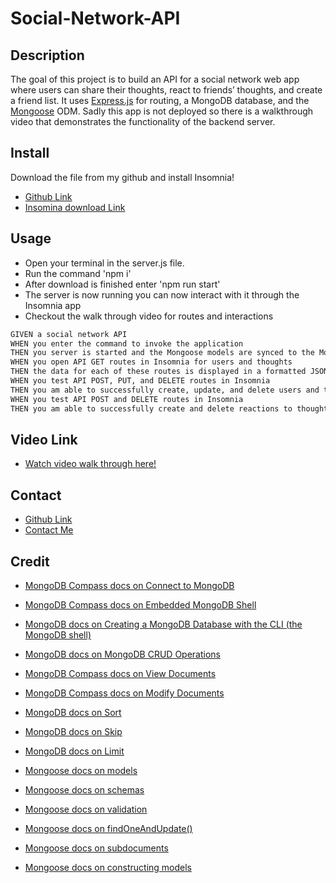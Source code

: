 # Social-Network-API

## Description
The goal of this project is to build an API for a social network web app where users can share their thoughts, react to friends’ thoughts, and create a friend list. It uses  [Express.js](https://www.npmjs.com/package/express) for routing, a MongoDB database, and the [Mongoose](https://www.npmjs.com/package/mongoose) ODM. Sadly this app is not deployed so there is a walkthrough video that demonstrates the functionality of the backend server.

## Install
Download the file from my github and install Insomnia!
* [Github Link](https://github.com/BryceedThompson/Employee-Tracker)
* [Insomina download Link](https://insomnia.rest/download)

## Usage
* Open your terminal in the server.js file.
* Run the command 'npm i' 
* After download is finished enter 'npm run start'
* The server is now running you can now interact with it through the Insomnia app
* Checkout the walk through video for routes and interactions
```md
GIVEN a social network API
WHEN you enter the command to invoke the application
THEN you server is started and the Mongoose models are synced to the MongoDB database
WHEN you open API GET routes in Insomnia for users and thoughts
THEN the data for each of these routes is displayed in a formatted JSON
WHEN you test API POST, PUT, and DELETE routes in Insomnia
THEN you am able to successfully create, update, and delete users and thoughts in my database
WHEN you test API POST and DELETE routes in Insomnia
THEN you am able to successfully create and delete reactions to thoughts and add and remove friends to a user’s friend list

```

## Video Link
* [Watch video walk through here!](https://drive.google.com/file/d/17y-AycL9uSbfw93g9S-yc9VC9s2NA3Ll/view)

## Contact
* [Github Link](https://github.com/BryceedThompson/Social-Network-API)
* [Contact Me](mailto:bryceedthompson@gmail.com)

## Credit
* [MongoDB Compass docs on Connect to MongoDB](https://docs.mongodb.com/compass/current/connect/)
* [MongoDB Compass docs on Embedded MongoDB Shell](https://docs.mongodb.com/compass/current/embedded-shell/)
* [MongoDB docs on Creating a MongoDB Database with the CLI (the MongoDB shell)](https://www.mongodb.com/basics/create-database)
* [MongoDB docs on MongoDB CRUD Operations](https://docs.mongodb.com/manual/crud/)
* [MongoDB Compass docs on View Documents](https://docs.mongodb.com/compass/current/documents/view/)
* [MongoDB Compass docs on Modify Documents](https://docs.mongodb.com/compass/current/documents/modify/)
* [MongoDB docs on Sort](https://docs.mongodb.com/manual/reference/method/cursor.sort/)
* [MongoDB docs on Skip](https://docs.mongodb.com/manual/reference/method/cursor.skip/)
* [MongoDB docs on Limit](https://docs.mongodb.com/manual/reference/method/cursor.limit/)

* [Mongoose docs on models](https://mongoosejs.com/docs/models.html) 
* [Mongoose docs on schemas](https://mongoosejs.com/docs/guide.html)
* [Mongoose docs on validation](https://mongoosejs.com/docs/validation.html)
* [Mongoose docs on findOneAndUpdate()](https://mongoosejs.com/docs/tutorials/findoneandupdate.html)
* [Mongoose docs on subdocuments](https://mongoosejs.com/docs/subdocs.html)
* [Mongoose docs on constructing models](https://mongoosejs.com/docs/models.html)
  

